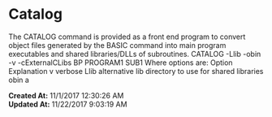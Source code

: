 # Catalog

The CATALOG command is provided as a front end program to convert object files generated by the BASIC command into main program executables and shared libraries/DLLs of subroutines. CATALOG -Llib -obin -v -cExternalCLibs BP PROGRAM1 SUB1 Where options are: Option Explanation v verbose Llib alternative lib directory to use for shared libraries obin a  

**Created At:** 11/1/2017 12:30:26 AM  
**Updated At:** 11/22/2017 9:03:19 AM  

